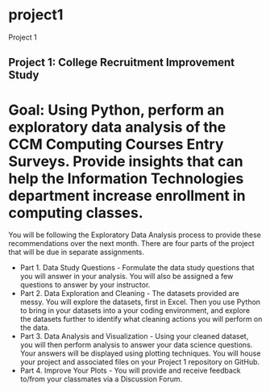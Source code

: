 # project1
Project 1

## Project 1: College Recruitment Improvement Study

# Goal: Using Python, perform an exploratory data analysis of the CCM Computing Courses Entry Surveys.  Provide insights that can help the Information Technologies department increase enrollment in computing classes.

You will be following the Exploratory Data Analysis process to provide these recommendations over the next month.  There are four parts of the project that will be due in separate assignments.

- Part 1.  Data Study Questions - Formulate the data study questions that you will answer in your analysis.  You will also be assigned a few questions to answer by your instructor. 
- Part 2.  Data Exploration and Cleaning - The datasets provided are messy.  You will explore the datasets, first in Excel. Then you use Python to bring in your datasets into a your coding environment, and explore the datasets further to identify what cleaning actions you will perform on the data.
- Part 3.  Data Analysis and Visualization - Using your cleaned dataset, you will then perform analysis to answer your data science questions.  Your answers will be displayed using plotting techniques.  You will house your project and associated files on your Project 1 repository on GitHub.
- Part 4.  Improve Your Plots - You will provide and receive feedback to/from your classmates via a Discussion Forum.

